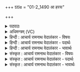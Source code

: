 +++
title = "01-2_1490 आ हरयः"

+++
<details><summary>पदपाठः</summary>

आ꣢। ह꣡र꣢꣯यः। स꣣सृज्रिरे। अ꣡रु꣢꣯षीः। अ꣡धि꣢꣯। ब꣣र्हि꣡षि꣢। य꣡त्र꣢꣯। अ꣣भि꣢। सं꣣न꣡वा꣢महे। स꣣म्। न꣡वा꣢꣯महे। १४९०।
</details>

<details><summary>अधिमन्त्रम् (VC)</summary>

- इन्द्रः
- प्रियमेध आङ्गिरसः
- गायत्री
- षड्जः
</details>

<details><summary>हिन्दी : आचार्य रामनाथ वेदालंकार - विषयः</summary>

अगले मन्त्र में जीवात्मा के अधिष्ठान देह का वर्णन है।
</details>

<details><summary>हिन्दी : आचार्य रामनाथ वेदालंकार - पदार्थः</summary>

पदार्थान्वयभाषाः -  (बर्हिषि अधि) यज्ञरूप इस देह में (अरुषीः) यज्ञ को न हिंसित करनेवाले (हरयः) मन और प्राणसहित ज्ञानेन्द्रिय-कर्मेन्द्रिय रूप घोड़े (आ ससृज्रिरे) आकर जुड़े हुए हैं,(यत्र) जिस देह-यज्ञ में स्थित इन्द्र जीवात्मा को,हम (अभि संनवामहे) संस्तुत करते हैं,उद्बोधन देते हैं ॥२॥
</details>

<details><summary>हिन्दी : आचार्य रामनाथ वेदालंकार - भावार्थः</summary>

भावार्थभाषाः -  जो लोग शरीर को यज्ञस्थल,उसमें स्थित इन्द्रियों को ऋत्विज् और जीवात्मा को यजमान मानकर पवित्र जीवन बिताते हैं,वे सफल होते हैं ॥२॥
</details>

<details><summary>संस्कृत : आचार्य रामनाथ वेदालंकार - विषयः</summary>

अथ जीवात्मनोऽधिष्ठानं देहमुपवर्णयति।
</details>

<details><summary>संस्कृत : आचार्य रामनाथ वेदालंकार - पदार्थः</summary>

पदार्थान्वयभाषाः -  (बर्हिषि अधि) यज्ञरूपेऽस्मिन् देहे (अरुषीः) अरुषयः यज्ञस्य अहिंसकाः।[रुषिः हिंसकः,रुष हिंसार्थः। अरुषिः अहिंसकः। अरुषयः इति प्राप्ते पूर्वसवर्णदीर्घः।] (हरयः) मनःप्राणसहिता ज्ञानेन्द्रियकर्मेन्द्रियरूपाः अश्वाः (आ ससृज्रिरे) आसक्ताः सन्ति।[ससृजिरे इति प्राप्ते ‘बहुलं छन्दसि’ अ० ७।१।८ इति रुडागमः।] (यत्र) यस्मिन् देहयज्ञे स्थितम् (इन्द्रं) जीवात्मानम्,वयम् (अभि संनवामहे) अभिसंस्तुमः,उद्बोधयामः ॥२॥
</details>

<details><summary>संस्कृत : आचार्य रामनाथ वेदालंकार - भावार्थः</summary>

भावार्थभाषाः -  देहं यज्ञस्थलं तत्र स्थितानीन्द्रियाणि ऋत्विजः,जीवात्मानं च यजमानं मत्वा ये पवित्रं जीवनं यापयन्ति ते सफला जायन्ते ॥२॥
</details>